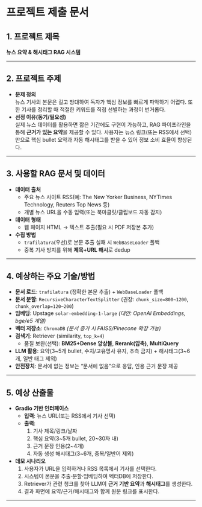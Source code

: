 # 프로젝트 제출 문서

## 1. 프로젝트 제목
**뉴스 요약 & 해시태그 RAG 시스템**

---

## 2. 프로젝트 주제
- **문제 정의**  
  뉴스 기사의 본문은 길고 방대하여 독자가 핵심 정보를 빠르게 파악하기 어렵다. 또한 기사를 정리할 때 적절한 키워드를 직접 선별하는 과정이 번거롭다.
- **선정 이유(동기/필요성)**  
  실제 뉴스 데이터를 활용하면 짧은 기간에도 구현이 가능하고, RAG 파이프라인을 통해 **근거가 있는 요약**을 제공할 수 있다. 사용자는 뉴스 링크(또는 RSS에서 선택)만으로 핵심 bullet 요약과 자동 해시태그를 받을 수 있어 정보 소비 효율이 향상된다.

---

## 3. 사용할 RAG 문서 및 데이터
- **데이터 출처**  
  - 주요 뉴스 사이트 RSS(예: The New Yorker Business, NYTimes Technology, Reuters Top News 등)  
  - 개별 뉴스 URL을 수동 입력(또는 북마클릿/클립보드 자동 감지)
- **데이터 형태**  
  - 웹 페이지 HTML → 텍스트 추출(필요 시 PDF 저장본 추가)
- **수집 방법**  
  - `trafilatura`(우선)로 본문 추출 실패 시 `WebBaseLoader` 폴백  
  - 중복 기사 방지를 위해 **제목+URL 해시**로 dedup

---

## 4. 예상하는 주요 기술/방법
- **문서 로드**: `trafilatura` (정확한 본문 추출) + `WebBaseLoader` 폴백  
- **문서 분할**: `RecursiveCharacterTextSplitter` (권장: `chunk_size=800~1200`, `chunk_overlap=120~200`)  
- **임베딩**: Upstage `solar-embedding-1-large` *(대안: OpenAI Embeddings, bge/e5 계열)*  
- **벡터 저장소**: `ChromaDB` *(문서 증가 시 FAISS/Pinecone 확장 가능)*  
- **검색기**: Retriever (similarity, `top_k=4`)  
  - 품질 보완(선택): **BM25+Dense 앙상블**, **Rerank(압축)**, **MultiQuery**  
- **LLM 활용**: 요약(3~5개 bullet, 수치/고유명사 유지, 추측 금지) + 해시태그(3~6개, 일반 태그 제외)  
- **안전장치**: 문서에 없는 정보는 “문서에 없음”으로 응답, 인용 근거 문장 제공

---

## 5. 예상 산출물
- **Gradio 기반 인터페이스**
  - **입력**: 뉴스 URL(또는 RSS에서 기사 선택)  
  - **출력**:  
    1) 기사 제목/링크/날짜  
    2) 핵심 요약(3~5개 bullet, 20~30자 내)  
    3) 근거 문장 인용(2~4개)  
    4) 자동 생성 해시태그(3~6개, 중복/일반어 제외)
- **데모 시나리오**
  1) 사용자가 URL을 입력하거나 RSS 목록에서 기사를 선택한다.  
  2) 시스템이 본문을 추출·분할·임베딩하여 벡터DB에 저장한다.  
  3) Retriever가 관련 청크를 찾아 LLM이 **근거 기반 요약**과 **해시태그**를 생성한다.  
  4) 결과 화면에 요약/근거/해시태그와 함께 원문 링크를 표시한다.

---
